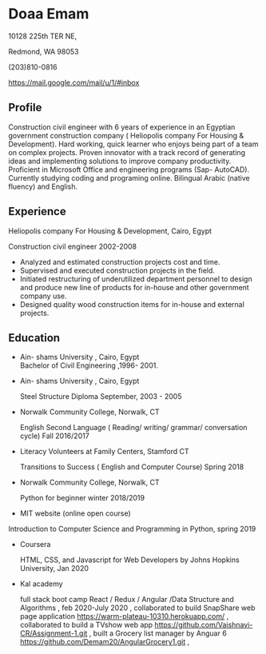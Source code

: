 # Doaa Emam

10128  225th  TER NE,

Redmond, WA 98053

(203)810-0816

<https://mail.google.com/mail/u/1/#inbox>

## Profile 

Construction  civil engineer with 6 years of  experience in an Egyptian  government construction company ( Heliopolis company For Housing & Development).  Hard working, quick learner who enjoys being part of a team  on  complex projects.  Proven innovator with  a track record of generating ideas and implementing  solutions to improve company productivity.  Proficient in Microsoft Office and engineering programs (Sap- AutoCAD).  Currently studying coding and  programing online.  Bilingual Arabic (native fluency) and English.

## Experience

 Heliopolis company For Housing & Development, Cairo, Egypt

Construction  civil engineer         2002-2008

* Analyzed  and estimated construction  projects cost and time. 
* Supervised  and executed construction  projects  in the field.
* Initiated restructuring  of underutilized department personnel to design and produce new line of products for in-house and other government company use.
* Designed quality  wood construction items for  in-house and external  projects.

## Education

*   Ain- shams University , Cairo, Egypt  
    Bachelor of Civil Engineering ,1996- 2001.

*   Ain- shams University , Cairo, Egypt       
 
    Steel Structure Diploma September,  2003 - 2005

*  Norwalk Community College, Norwalk, CT 

   English Second Language ( Reading/ writing/ grammar/ conversation cycle)    Fall  2016/2017

*  Literacy Volunteers at Family Centers, Stamford  CT
 
   Transitions to Success ( English and Computer Course)  Spring 2018

*  Norwalk Community College, Norwalk, CT 

   Python for beginner winter 2018/2019

*  MIT website (online open course)
    
  Introduction to Computer Science and Programming in Python,   spring 2019   

*  Coursera 

   HTML, CSS, and Javascript for Web Developers
   by Johns Hopkins University, Jan 2020
   
* Kal academy 

   full stack boot camp  React / Redux / Angular /Data Structure and Algorithms ,
   feb 2020-July 2020 ,
   collaborated to build SnapShare web page application <https://warm-plateau-10310.herokuapp.com/> ,
   collaborated to build a TVshow web app <https://github.com/Vaishnavi-CR/Assignment-1.git> ,
   built a Grocery list manager by Anguar 6 <https://github.com/Demam20/AngularGrocery1.git> , 
                                                                                         
